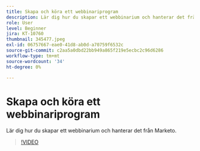 ```yaml
---
title: Skapa och köra ett webbinariprogram
description: Lär dig hur du skapar ett webbinarium och hanterar det från Marketo.
role: User
level: Beginner
jira: KT-10760
thumbnail: 345477.jpeg
exl-id: 06757667-eae0-41d8-ab0d-a70759f6532c
source-git-commit: c2aa5a0dbd22bb949a865f219e5ecbc2c96d6286
workflow-type: tm+mt
source-wordcount: '34'
ht-degree: 0%

---
```


# Skapa och köra ett webbinariprogram

Lär dig hur du skapar ett webbinarium och hanterar det från Marketo.

>[!VIDEO](https://video.tv.adobe.com/v/345477/?quality=12&learn=on)
